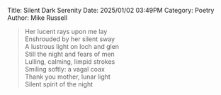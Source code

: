 Title: Silent Dark Serenity
Date: 2025/01/02 03:49PM
Category: Poetry
Author: Mike Russell

> Her lucent rays upon me lay<br>
Enshrouded by her silent sway<br>
A lustrous light on loch and glen<br>
Still the night and fears of men<br>
Lulling, calming, limpid strokes<br>
Smiling softly: a vagal coax<br>
Thank you mother, lunar light<br>
Silent spirit of the night
